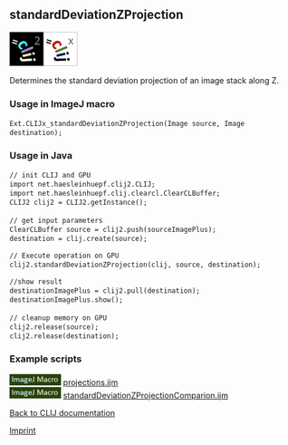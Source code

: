 ## standardDeviationZProjection
![Image](images/mini_clij2_logo.png)![Image](images/mini_clijx_logo.png)

Determines the standard deviation projection of an image stack along Z.

### Usage in ImageJ macro
```
Ext.CLIJx_standardDeviationZProjection(Image source, Image destination);
```


### Usage in Java
```
// init CLIJ and GPU
import net.haesleinhuepf.clij2.CLIJ;
import net.haesleinhuepf.clij.clearcl.ClearCLBuffer;
CLIJ2 clij2 = CLIJ2.getInstance();

// get input parameters
ClearCLBuffer source = clij2.push(sourceImagePlus);
destination = clij.create(source);
```

```
// Execute operation on GPU
clij2.standardDeviationZProjection(clij, source, destination);
```

```
//show result
destinationImagePlus = clij2.pull(destination);
destinationImagePlus.show();

// cleanup memory on GPU
clij2.release(source);
clij2.release(destination);
```




### Example scripts
<a href="https://github.com/clij/clij-advanced-filters/blob/master/src/main/macro/"><img src="images/language_macro.png" height="20"/></a> [projections.ijm](https://github.com/clij/clij-advanced-filters/blob/master/src/main/macro/projections.ijm)  
<a href="https://github.com/clij/clij-advanced-filters/blob/master/src/main/macro/"><img src="images/language_macro.png" height="20"/></a> [standardDeviationZProjectionComparion.ijm](https://github.com/clij/clij-advanced-filters/blob/master/src/main/macro/standardDeviationZProjectionComparion.ijm)  


[Back to CLIJ documentation](https://clij.github.io/)

[Imprint](https://clij.github.io/imprint)
